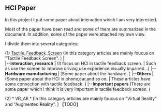 ## HCI Paper ##
In this project I put some paper about interaction which I am very interested.

Most of the paper have been read and some of them are summarized in the document. 
In addition, some of the paper were attached my own view.

I divide them into several categories:
    
(1) [Tactile_Feedback_Screen](#)   (In this category articles are mainly foucus on "Tactile Feedback Screen". )
        |      
        |--**Interaction_research** 
        |       (It focus on HCI in tactile feedback screen. 
        |        Such as use the screen to improve driving,use experience,visually impaired...)
        |--**Hardware manufacturing** 
        |       [Some paper about the hardware. ]
        |--**Others** 
        |       (Some paper about the HCI in phone,car,and so on. 
        |        These articles have some connection with tactile feedback. )
        |--**Important papers** 
                (There are some paper which I think it is very important in tactile feedback screen. )




(2) * VR_AR * [In this category articles are mainly foucus on "Virtual Reality" and "Augmented Reality". ]
    【TODO】

    
